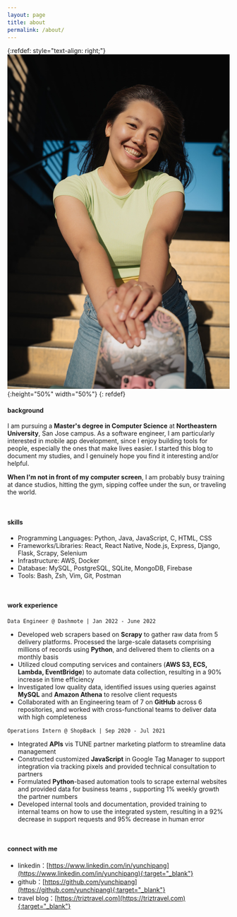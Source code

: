 ```yaml
---
layout: page
title: about
permalink: /about/
---
```

{:refdef: style="text-align: right;"}
![](/assets/images/DSC01597.jpg){:height="50%" width="50%"}
{: refdef}

#### **background**

I am pursuing a **Master's degree in Computer Science** at **Northeastern University**, San Jose campus. As a software engineer, I am particularly interested in mobile app development, since I enjoy building tools for people, especially the ones that make lives easier. I started this blog to document my studies, and I genuinely hope you find it interesting and/or helpful.

**When I'm not in front of my computer screen**, I am probably busy training at dance studios, hitting the gym, sipping coffee under the sun, or traveling the world.

<br/>

#### **skills**

- Programming Languages: Python, Java, JavaScript, C, HTML, CSS
- Frameworks/Libraries: React, React Native, Node.js, Express, Django, Flask, Scrapy, Selenium
- Infrastructure: AWS, Docker
- Database: MySQL, PostgreSQL, SQLite, MongoDB, Firebase
- Tools: Bash, Zsh, Vim, Git, Postman

<br/>

#### **work experience**

```
Data Engineer @ Dashmote | Jan 2022 - June 2022
```

* Developed web scrapers based on **Scrapy** to gather raw data from 5 delivery platforms. Processed the large-scale datasets comprising millions of records using **Python**, and delivered them to clients on a monthly basis
* Utilized cloud computing services and containers (**AWS S3, ECS, Lambda, EventBridge**) to automate data collection, resulting in a 90% increase in time efficiency
* Investigated low quality data, identified issues using queries against **MySQL** and **Amazon Athena** to resolve client requests
* Collaborated with an Engineering team of 7 on **GitHub** across 6 repositories, and worked with cross-functional teams to deliver data with high completeness

```
Operations Intern @ ShopBack | Sep 2020 - Jul 2021
```

- Integrated **APIs** vis TUNE partner marketing platform to streamline data management
- Constructed customized **JavaScript** in Google Tag Manager to support integration via tracking pixels and provided technical consultation to partners
- Formulated **Python**-based automation tools to scrape external websites and provided data for business teams , supporting 1% weekly growth the partner numbers
- Developed internal tools and documentation, provided training to internal teams on how to use the integrated system, resulting in a 92% decrease in support requests and 95% decrease in human error

<br/>

#### **connect with me**

- linkedin：[https://www.linkedin.com/in/yunchipang](https://www.linkedin.com/in/yunchipang){:target="_blank"}
- github：[https://github.com/yunchipang](https://github.com/yunchipang){:target="_blank"}
- travel blog：[https://triztravel.com](https://triztravel.com){:target="_blank"}